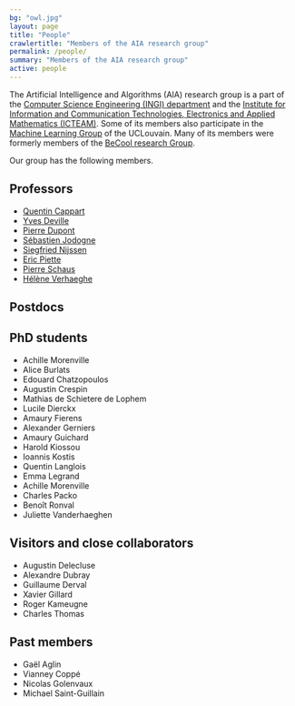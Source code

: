 ```yaml
---
bg: "owl.jpg"
layout: page
title: "People"
crawlertitle: "Members of the AIA research group"
permalink: /people/
summary: "Members of the AIA research group"
active: people
---
```



The Artificial Intelligence and Algorithms (AIA) research group is a part of the [Computer Science Engineering (INGI) department](https://uclouvain.be/fr/instituts-recherche/icteam/ingi) and the [Institute for Information and Communication Technologies, Electronics and Applied Mathematics (ICTEAM)](https://uclouvain.be/fr/node/1991). 
Some of its members also participate in the [Machine Learning Group](https://mlg.info.ucl.ac.be) of the UCLouvain. Many of its members were formerly members of the [BeCool research Group](http://becool.info.ucl.ac.be). 


Our group has the following members.

Professors
----------

* [Quentin Cappart](https://qcappart.github.io/)
* [Yves Deville](https://www.info.ucl.ac.be/~yde/)
* [Pierre Dupont](https://www.info.ucl.ac.be/~pdupont/)
* [Sébastien Jodogne](https://www.info.ucl.ac.be/~sjodogne/)
* [Siegfried Nijssen](https://www.info.ucl.ac.be/~snijssen/)
* [Eric Piette](http://piette.info/eric/)
* [Pierre Schaus](https://www.info.ucl.ac.be/~pschaus/)
* [Hélène Verhaeghe](https://hverhaeghe.bitbucket.io/)

Postdocs
--------


PhD students
------------

* Achille Morenville
* Alice Burlats
* Edouard Chatzopoulos
* Augustin Crespin
* Mathias de Schietere de Lophem
* Lucile Dierckx
* Amaury Fierens
* Alexander Gerniers
* Amaury Guichard
* Harold Kiossou
* Ioannis Kostis
* Quentin Langlois
* Emma Legrand
* Achille Morenville
* Charles Packo
* Benoît Ronval
* Juliette Vanderhaeghen

Visitors and close collaborators
--------------------------------

* Augustin Delecluse
* Alexandre Dubray
* Guillaume Derval
* Xavier Gillard
* Roger Kameugne
* Charles Thomas 

Past members
------------

* Gaël Aglin
* Vianney Coppé
* Nicolas Golenvaux
* Michael Saint-Guillain
